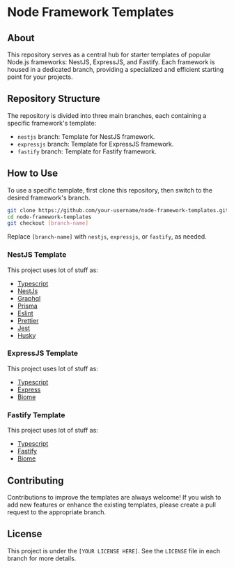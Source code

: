 # Node Framework Templates

## About

This repository serves as a central hub for starter templates of popular Node.js frameworks: NestJS, ExpressJS, and Fastify. Each framework is housed in a dedicated branch, providing a specialized and efficient starting point for your projects.

## Repository Structure

The repository is divided into three main branches, each containing a specific framework's template:

- `nestjs` branch: Template for NestJS framework.
- `expressjs` branch: Template for ExpressJS framework.
- `fastify` branch: Template for Fastify framework.

## How to Use

To use a specific template, first clone this repository, then switch to the desired framework's branch.

```bash
git clone https://github.com/your-username/node-framework-templates.git
cd node-framework-templates
git checkout [branch-name]
```

Replace `[branch-name]` with `nestjs`, `expressjs`, or `fastify`, as needed.

### NestJS Template

This project uses lot of stuff as:

- [Typescript](https://www.typescriptlang.org/)
- [NestJs](https://nestjs.com/)
- [Graphql](https://graphql.org/)
- [Prisma](https://www.prisma.io/)
- [Eslint](https://eslint.org/)
- [Prettier](https://prettier.io/)
- [Jest](https://jestjs.io/)
- [Husky](https://github.com/typicode/husky)

### ExpressJS Template

This project uses lot of stuff as:

- [Typescript](https://www.typescriptlang.org/)
- [Express](https://expressjs.com/)
- [Biome](https://biomejs.dev/)

### Fastify Template

This project uses lot of stuff as:

- [Typescript](https://www.typescriptlang.org/)
- [Fastify](https://www.fastify.io/)
- [Biome](https://biomejs.dev/)

## Contributing

Contributions to improve the templates are always welcome! If you wish to add new features or enhance the existing templates, please create a pull request to the appropriate branch.

## License

This project is under the `[YOUR LICENSE HERE]`. See the `LICENSE` file in each branch for more details.
